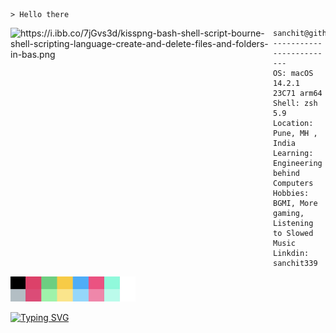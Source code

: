 ```shell
> Hello there
```
<img align="left" src="https://images-wixmp-ed30a86b8c4ca887773594c2.wixmp.com/f/cfaac04b-38ee-4f3b-9b98-fe2d477531d4/d7en4bm-07209abb-bfea-4bfe-bae3-d3062f420d6e.png/v1/fill/w_1192,h_670/hackintosh_logo_by_wizkid49_d7en4bm-pre.png?token=eyJ0eXAiOiJKV1QiLCJhbGciOiJIUzI1NiJ9.eyJzdWIiOiJ1cm46YXBwOjdlMGQxODg5ODIyNjQzNzNhNWYwZDQxNWVhMGQyNmUwIiwiaXNzIjoidXJuOmFwcDo3ZTBkMTg4OTgyMjY0MzczYTVmMGQ0MTVlYTBkMjZlMCIsIm9iaiI6W1t7ImhlaWdodCI6Ijw9MTA4MCIsInBhdGgiOiJcL2ZcL2NmYWFjMDRiLTM4ZWUtNGYzYi05Yjk4LWZlMmQ0Nzc1MzFkNFwvZDdlbjRibS0wNzIwOWFiYi1iZmVhLTRiZmUtYmFlMy1kMzA2MmY0MjBkNmUucG5nIiwid2lkdGgiOiI8PTE5MjAifV1dLCJhdWQiOlsidXJuOnNlcnZpY2U6aW1hZ2Uub3BlcmF0aW9ucyJdfQ.ZjGtashhXNXOhKW-gFrNsaKmr51ZDftmW0L-40LPA0g" alt="https://i.ibb.co/7jGvs3d/kisspng-bash-shell-script-bourne-shell-scripting-language-create-and-delete-files-and-folders-in-bas.png" width="420" /> 

```shell
sanchit@github
-------------------------
OS: macOS 14.2.1 23C71 arm64
Shell: zsh 5.9
Location: Pune, MH , India
Learning: Engineering behind Computers
Hobbies: BGMI, More gaming, Listening to Slowed Music
Linkdin: sanchit339
```

<p align="left">
    <img src="./ColourProfile.jpg" width="200" height="40"></img>
</p>

[![Typing SVG](https://readme-typing-svg.demolab.com?font=Fira+Code&pause=1000&random=false&width=435&lines=Welcome+to+Sanchit's+GitHub+Profile)](https://git.io/typing-svg)
